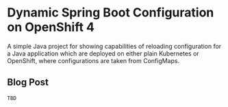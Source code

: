 # Dynamic Spring Boot Configuration on OpenShift 4

A simple Java project for showing capabilities of reloading configuration for a Java application which are deployed on either plain Kubernetes or OpenShift, where configurations are taken from ConfigMaps.

## Blog Post
```
TBD
```